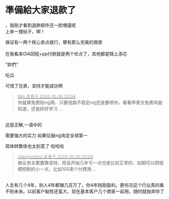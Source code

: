 # 準備給大家退款了


，我刚才看到退款邮件还一脸懵逼呢<br />
上来一搜帖子，啊！

<img src="static/image/smiley/default/lol.gif" smilieid="12" border="0" alt="" />保证有一两个核心卖点就行，哪有那么完美的商家<br />
<br />
在我看来GIA回程+pp付款就是两个优点了，其他都是锦上添花

&quot;妳們&quot;<img src="static/image/smiley/default/titter.gif" smilieid="9" border="0" alt="" />

吃瓜<img src="static/image/smiley/yct/022.gif" smilieid="42" border="0" alt="" />

可惜了兄弟，坚持才能成功啊

<div class="quote"><blockquote><font size="2"><a href="https://www.hostloc.com/forum.php?mod=redirect&amp;goto=findpost&amp;pid=9377012&amp;ptid=760356" target="_blank"><font color="#999999">Mio 发表于 2020-10-30 20:04</font></a></font><br />
你就算免费给mjj用，只要线路不稳定mjj还是要喷你，看看甲骨文免费鸡就知道，还是好好学习 ...</blockquote></div><br />
这是正解,一语中的

<img id="aimg_gFbqC" onclick="zoom(this, this.src, 0, 0, 0)" class="zoom" src="https://i.loli.net/2020/10/31/6SA1vpkcmJOf4qx.jpg" onmouseover="img_onmouseoverfunc(this)" onload="thumbImg(this)" border="0" alt="" />

需要强大的实力 如果征服mjj肯定全球第一<img id="aimg_Y3bzb" onclick="zoom(this, this.src, 0, 0, 0)" class="zoom" src="https://cdn.jsdelivr.net/gh/hishis/forum-master/public/images/patch.gif" onmouseover="img_onmouseoverfunc(this)" onload="thumbImg(this)" border="0" alt="" />

简体转繁体也太刻意了 哈哈哈

<div class="quote"><blockquote><font size="2"><a href="https://www.hostloc.com/forum.php?mod=redirect&amp;goto=findpost&amp;pid=9377040&amp;ptid=760356" target="_blank"><font color="#999999">chenyunzhui 发表于 2020-10-30 20:09</font></a></font><br />
做业务主要要靠坚持，而且开始几年亏一点也是比较正常的，初期可以把规模控制的小一点，比如100来个付费用 ...</blockquote></div><br />
人生有几个4年。别人4年都赚几百万了。你4年刚刚盈利。更何况这个行业真的看不到未来。以前客户黏性还蛮大，现在基本客户几个商家一起用，随时就抛弃你了

